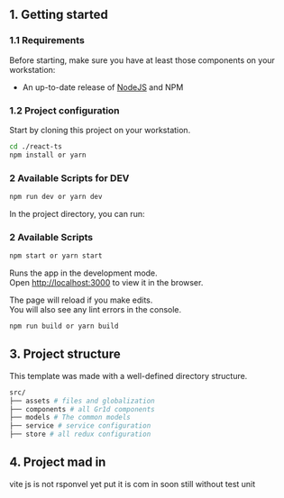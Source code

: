 ## 1. Getting started

### 1.1 Requirements

Before starting, make sure you have at least those components on your workstation:

- An up-to-date release of [NodeJS](https://nodejs.org/) and NPM

### 1.2 Project configuration


Start by cloning this project on your workstation.

<!-- ``` sh
git clone https://github.com/saluki/nestjs-template my-project
```

The next thing will be to install all the dependencies of the project. -->

```sh
cd ./react-ts
npm install or yarn
```

### 2 Available Scripts for DEV

```sh
npm run dev or yarn dev
```
In the project directory, you can run:

### 2 Available Scripts
```sh
npm start or yarn start
```

Runs the app in the development mode.\
Open [http://localhost:3000](http://localhost:3000) to view it in the browser.

The page will reload if you make edits.\
You will also see any lint errors in the console.

```sh
npm run build or yarn build
```


## 3. Project structure

This template was made with a well-defined directory structure.

```sh
src/
├── assets # files and globalization
├── components # all Gr1d components
├── models # The common models
├── service # service configuration
├── store # all redux configuration
```
## 4. Project mad in
 vite js
 is not rsponvel yet put it is com in soon
 still without test unit